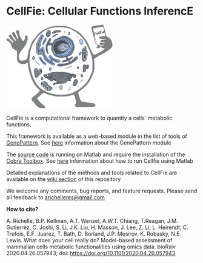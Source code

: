# **CellFie**: Cellular Functions InferencE

<img src="https://github.com/LewisLabUCSD/CellFie/blob/master/Images/LogoCellFie.png" width="280" height="220">

 CellFie is a computational framework to quantity a cells' metabolic functions.
 
 
 
 This framework is available as a web-based module in the list of tools of [GenePattern](www.genepattern.org). See [here](https://github.com/LewisLabUCSD/CellFie/wiki/Tutorial-:-GenePattern-module) information about the GenePattern module
 
 The [source code](https://github.com/LewisLabUCSD/CellFie/blob/master/src/CellFie.m) is running on Matlab and require the installation of the [Cobra Toolbox](https://github.com/opencobra/cobratoolbox). See [here](https://github.com/LewisLabUCSD/CellFie/wiki/Running-CellFie-in-Matlab) information about how to run Cellfie using Matlab
 
Detailed explanations of the methods and tools related to CellFie are available on the [wiki section](https://github.com/LewisLabUCSD/CellFie/wiki) of this repository



We welcome any comments, bug reports, and feature requests. Please send all feedback to arichelleres@gmail.com



**How to cite?**

A. Richelle, B.P. Kellman, A.T. Wenzel, A.W.T. Chiang, T.Reagan, J.M. Gutierrez, C. Joshi, S. Li, J.K. Liu, H. Masson, J. Lee, Z. Li, L. Heirendt, C. Trefois, E.F. Juarez, T. Bath, D. Borland, J.P. Mesirov, K. Robasky, N.E. Lewis. What does your cell really do? Model-based assessment of mammalian cells metabolic functionalities using omics data. bioRxiv 2020.04.26.057943; doi: https://doi.org/10.1101/2020.04.26.057943 
